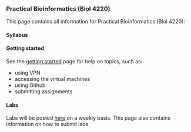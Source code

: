 ### Practical Bioinformatics (Biol 4220)

This page contains all information for Practical Bioinformatics (Biol 4220):

#### Syllabus

#### Getting started
See the [getting started](getting_started.md) page for help on topics, such as:
- using VPN
- accessing the virtual machines
- using Github
- submitting assignments

#### Labs
Labs will be posted [here](labs.md) on a weekly basis. This page also contains information on how to submit labs

